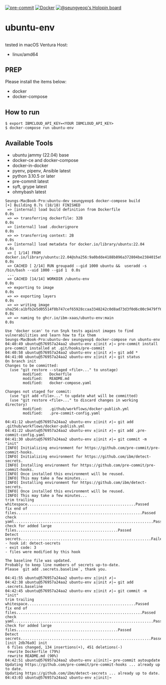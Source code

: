 [![pre-commit](https://github.com/ibm-xaas/ubuntu-env/actions/workflows/pre-commit.yaml/badge.svg?branch=main)](https://github.com/ibm-xaas/ubuntu-env/actions/workflows/pre-commit.yaml)
[![Docker](https://github.com/ibm-xaas/ubuntu-env/actions/workflows/docker-publish.yml/badge.svg)](https://github.com/ibm-xaas/ubuntu-env/actions/workflows/docker-publish.yml)
[![@seungyeop's Holopin board](https://holopin.me/seungyeop)](https://holopin.io/@seungyeop)

# ubuntu-env
##
tested in macOS Ventura
Host:
- linux/amd64


## PREP

Please install the items below:
* docker
* docker-compose

## How to run
```
$ export IBMCLOUD_API_KEY=<YOUR IBMCLOUD_API_KEY>
$ docker-compose run ubuntu-env
```
## Available Tools
* ubuntu jammy (22.04) base
* docker-ce and docker-compose
* docker-in-docker
* pyenv, pipenv, Ansible latest
* python 3.10.5 or later
* pre-commit latest
* syft, grype latest
* ohmybash latest

```
Seungs-MacBook-Pro:ubuntu-dev seungyeop$ docker-compose build
[+] Building 0.7s (18/18) FINISHED
 => [internal] load build definition from Dockerfile                                           0.0s
 => => transferring dockerfile: 32B                                                            0.0s
 => [internal] load .dockerignore                                                              0.0s
 => => transferring context: 2B                                                                0.0s
 => [internal] load metadata for docker.io/library/ubuntu:22.04                                0.6s
 => [ 1/14] FROM docker.io/library/ubuntu:22.04@sha256:9a0bdde4188b896a372804be2384015e90e3f8  0.0s
 => CACHED [ 2/14] RUN groupadd --gid 1000 ubuntu &&  useradd -s /bin/bash --uid 1000 --gid 1  0.0s
 ...
 => CACHED [14/14] WORKDIR /ubuntu-env                                                         0.0s
 => exporting to image                                                                         0.0s
 => => exporting layers                                                                        0.0s
 => => writing image sha256:a1bfb2e5d05514f0b747cef65928ccaa3348242c0d8ad73d3f0d6c00c9479ff6   0.0s
 => => naming to ghcr.io/ibm-xaas/ubuntu-env:main                                              0.0s

Use 'docker scan' to run Snyk tests against images to find vulnerabilities and learn how to fix them
Seungs-MacBook-Pro:ubuntu-dev seungyeop$ docker-compose run ubuntu-env
04:40:49 ubuntu@576957a24aa2 ubuntu-env ±|init ✗|→ pre-commit install
pre-commit installed at .git/hooks/pre-commit
04:40:58 ubuntu@576957a24aa2 ubuntu-env ±|init ✗|→ git add *
04:41:08 ubuntu@576957a24aa2 ubuntu-env ±|init ✗|→ git status
On branch init
Changes to be committed:
  (use "git restore --staged <file>..." to unstage)
        modified:   Dockerfile
        modified:   README.md
        modified:   docker-compose.yaml

Changes not staged for commit:
  (use "git add <file>..." to update what will be committed)
  (use "git restore <file>..." to discard changes in working directory)
        modified:   .github/workflows/docker-publish.yml
        modified:   .pre-commit-config.yaml

04:41:12 ubuntu@576957a24aa2 ubuntu-env ±|init ✗|→ git add .github/workflows/docker-publish.yml
04:41:22 ubuntu@576957a24aa2 ubuntu-env ±|init ✗|→ git add .pre-commit-config.yaml
04:41:30 ubuntu@576957a24aa2 ubuntu-env ±|init ✗|→ git commit -m "init"
[INFO] Initializing environment for https://github.com/pre-commit/pre-commit-hooks.
[INFO] Initializing environment for https://github.com/ibm/detect-secrets.
[INFO] Installing environment for https://github.com/pre-commit/pre-commit-hooks.
[INFO] Once installed this environment will be reused.
[INFO] This may take a few minutes...
[INFO] Installing environment for https://github.com/ibm/detect-secrets.
[INFO] Once installed this environment will be reused.
[INFO] This may take a few minutes...
trim trailing whitespace.................................................Passed
fix end of files.........................................................Passed
check yaml...............................................................Passed
check for added large files..............................................Passed
Detect secrets...........................................................Failed
- hook id: detect-secrets
- exit code: 3
- files were modified by this hook

The baseline file was updated.
Probably to keep line numbers of secrets up-to-date.
Please `git add .secrets.baseline`, thank you.

04:41:55 ubuntu@576957a24aa2 ubuntu-env ±|init ✗|→
04:42:38 ubuntu@576957a24aa2 ubuntu-env ±|init ✗|→ git add .secrets.baseline
04:42:45 ubuntu@576957a24aa2 ubuntu-env ±|init ✗|→ git commit -m "init"
trim trailing whitespace.................................................Passed
fix end of files.........................................................Passed
check yaml...............................................................Passed
check for added large files..............................................Passed
Detect secrets...........................................................Passed
[init 2db76a9] init
 6 files changed, 134 insertions(+), 451 deletions(-)
 rewrite Dockerfile (79%)
 rewrite README.md (90%)
04:42:51 ubuntu@576957a24aa2 ubuntu-env ±|init|→ pre-commit autoupdate
Updating https://github.com/pre-commit/pre-commit-hooks ... already up to date.
Updating https://github.com/ibm/detect-secrets ... already up to date.
04:43:03 ubuntu@576957a24aa2 ubuntu-env ±|init|→
```
